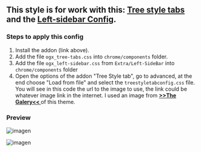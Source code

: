 ## This style is for work with this: [Tree style tabs](https://addons.mozilla.org/es/firefox/addon/tree-style-tab/) and the [Left-sidebar Config](https://github.com/Godiesc/opera-gx/tree/main/Extras/Left-SideBar).

### Steps to apply this config
<ol><li>Install the addon (link above).</li>
<li>Add the file <code>ogx_tree-tabs.css</code> into <code>chrome/components</code> folder.</li>
<li>Add the file <code>ogx_left-sidebar.css</code> from <code>Extra/Left-SideBar</code> into <code>chrome/components</code> folder </li>
<li>Open the options of the addon "Tree Style tab", go to advanced, at the end choose "Load from file" and select the <code>treestyletabconfig.css</code> file. You will see in this code the url to the image to use, the link could be whatever image link in the internet. I used an image from <a href="https://imgur.com/a/j78IhJN"><b> >>The Galery<< </b></a> of this theme.</li></ol>

### Preview
![imagen](https://user-images.githubusercontent.com/22057609/209134996-6556c81f-934e-4589-ac85-aeca286da0a7.png)

![imagen](https://user-images.githubusercontent.com/22057609/209135663-428875eb-e0ab-40fc-8c4d-cbdd5fc567d7.png)
